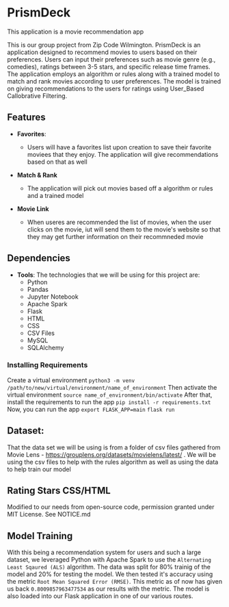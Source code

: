 # PrismDeck

 This application is a movie recommendation app

This is our group project from Zip Code Wilmington. PrismDeck is an application designed to recommend movies to users based on their preferences.
Users can input their preferences such as movie genre (e.g., comedies), ratings between 3-5 stars, and specific release time frames. The application employs an algorithm or rules along with a trained model to match and rank movies according to user preferences. The model is trained on giving recommendations to the users for ratings using User_Based Callobrative Filtering.

## Features

- **Favorites**:
  - Users will have a favorites list upon creation to save their favorite moviees that they enjoy. The application will give
    recommendations based on that as well

- **Match & Rank**
  - The application will pick out movies based off a algorithm or rules and a trained model
    
- **Movie Link**
  - When useres are recommended the list of movies, when the user clicks on the movie, iut will send them to the movie's website so that they may get further information on their recommneded movie

## Dependencies
- **Tools**:
  The technologies that we will be using for this project are:
  - Python
  - Pandas
  - Jupyter Notebook
  - Apache Spark
  - Flask
  - HTML
  - CSS
  - CSV Files
  - MySQL
  - SQLAlchemy

### Installing Requirements
Create a virtual environment
```python3 -m venv /path/to/new/virtual/environment/name_of_environment```
Then activate the virtual environment
```source name_of_environment/bin/activate```
After that, install the requirements to run the app
```pip install -r requirements.txt```
Now, you can run the app
```export FLASK_APP=main```
```flask run```


## Dataset:
That the data set we will be using is from a folder of csv files gathered from Movie Lens - https://grouplens.org/datasets/movielens/latest/ . We will be using the csv files to help with the rules algorithm as well as using the data to help train our model
  
## Rating Stars CSS/HTML
Modified to our needs from open-source code, permission granted under MIT License.  See NOTICE.md

## Model Training
With this being a recommendation system for users and such a large dataset, we leveraged Python with Apache Spark to use the `Alternating Least Sqaured (ALS)` algorithm. The data was split for 80% trainig of the model and 20% for testing the model. We then tested it's accuracy using the metric `Root Mean Squared Error (RMSE)`. This metric as of now has given us back `0.8009857963477534` as our results with the metric. The model is also loaded into our Flask application in one of our various routes.

